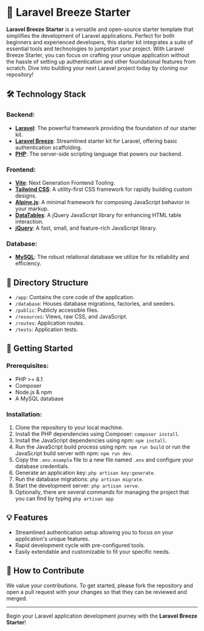 # 🚀 Laravel Breeze Starter

**Laravel Breeze Starter** is a versatile and open-source starter template that simplifies the development of Laravel applications. Perfect for both beginners and experienced developers, this starter kit integrates a suite of essential tools and technologies to jumpstart your project. With Laravel Breeze Starter, you can focus on crafting your unique application without the hassle of setting up authentication and other foundational features from scratch. Dive into building your next Laravel project today by cloning our repository!

## 🛠️ Technology Stack

### Backend:
- **[Laravel](https://laravel.com/)**: The powerful framework providing the foundation of our starter kit.
- **[Laravel Breeze](https://laravel.com/docs/starter-kits#laravel-breeze)**: Streamlined starter kit for Laravel, offering basic authentication scaffolding.
- **[PHP](https://www.php.net/releases/8.1/en.php)**: The server-side scripting language that powers our backend.

### Frontend:
- **[Vite](https://vitejs.dev/)**: Next Generation Frontend Tooling.
- **[Tailwind CSS](https://tailwindcss.com/)**: A utility-first CSS framework for rapidly building custom designs.
- **[Alpine.js](https://alpinejs.dev/)**: A minimal framework for composing JavaScript behavior in your markup.
- **[DataTables](https://datatables.net/)**: A jQuery JavaScript library for enhancing HTML table interaction.
- **[jQuery](https://jquery.com/)**: A fast, small, and feature-rich JavaScript library.

### Database:
- **[MySQL](https://www.mysql.com/)**: The robust relational database we utilize for its reliability and efficiency.

## 📂 Directory Structure
- `/app`: Contains the core code of the application.
- `/database`: Houses database migrations, factories, and seeders.
- `/public`: Publicly accessible files.
- `/resources`: Views, raw CSS, and JavaScript.
- `/routes`: Application routes.
- `/tests`: Application tests.

## 🚀 Getting Started

### Prerequisites:
- PHP >= 8.1
- Composer
- Node.js & npm
- A MySQL database

### Installation:
1. Clone the repository to your local machine.
2. Install the PHP dependencies using Composer: `composer install`.
3. Install the JavaScript dependencies using npm: `npm install`.
4. Run the JavaScript build process using npm: `npm run build` or run the JavaScript build server with npm: `npm run dev`.
5. Copy the `.env.example` file to a new file named `.env` and configure your database credentials.
6. Generate an application key: `php artisan key:generate`.
7. Run the database migrations: `php artisan migrate`.
8. Start the development server: `php artisan serve`.
9. Optionally, there are several commands for managing the project that you can find by typing `php artisan app`

## 💡 Features
- Streamlined authentication setup allowing you to focus on your application's unique features.
- Rapid development cycle with pre-configured tools.
- Easily extendable and customizable to fit your specific needs.

## 🤝 How to Contribute
We value your contributions. To get started, please fork the repository and open a pull request with your changes so that they can be reviewed and merged.

---

Begin your Laravel application development journey with the **Laravel Breeze Starter**!